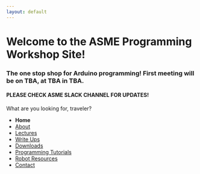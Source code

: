```yaml
---
layout: default
---
```


#  Welcome to the ASME Programming Workshop Site!

### The one stop shop for Arduino programming! First meeting will be on **TBA**, at **TBA** in **TBA**.
#### **PLEASE CHECK ASME SLACK CHANNEL FOR UPDATES!**
What are you looking for, traveler?  
* **Home**
* [About](pages/About.md)
* [Lectures](pages/Lectures.md)
* [Write Ups](pages/Write_Ups.md)
* [Downloads](pages/Downloads.md)
* [Programming Tutorials](pages/Programming_Tutorials.md)
* [Robot Resources](pages/Robot_Resources.md)
* [Contact](pages/Contact.md)
